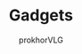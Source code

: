 ---
title: "Gadgets"
excerpt: "Gadgets (sometimes referred to as gizmos) are tools which fulfill some particular function. They can include anything from keys, glasses, and wallets to communicators and adapter cables."
author: "prokhorVLG"

raw: "gadgets"
permalink: /codex/technology/computer-science/gadgets/
layout: blank_page

page_highlight: "#a666e7"
image: "/assets/images/codex/technology/immortality-taboo.png"

page_features: [
                {
                  type: 'codexHead', init: {
                    id: 'codexHead',

                    toc: [ 
                      { title: '-', url: '-' },
                    ],
                    no_toc: true,

                    title: "Gadgets",
                    flavor: "",
                    flavor_url: '',

                    description: "<p class='text-left'>Gadgets (sometimes referred to as gizmos) are tools which fulfill some particular function. They can include anything from keys, glasses, and wallets to communicators and adapter cables.</p>

                    <p class='text-left'>Because the world of Morning Artifice never experienced energy or wireless revolutions, gadgets never quite consolidated into one powerful device. The functionality and convenience of smartphones and similar technology was never observed, as instead, a world of wall-plugged computers directly transitioned into a world of ubiquitous, wall-plugged Internet of Things devices.</p>

                    <p class='text-left'>Gadgets exhibit personalities of their own (sometimes literally), and tend to either not function or maintain a very low power mode until they are plugged in or used. Despite the dreadfully poor battery lives, tech-pumped gadgets can still turn any bummer into a 'James Bond cyberninja', as one guest described it.</p>",

                    image: "/assets/images/codex/technology/immortality-taboo.png",
                    imageBlurb: "Beep boop",
                    lower_clear: 'codexLowerClear', 
                  }
                },
                {
                  type: 'paddingBar', init: {
                    size: '60px',
                  }
                },
              ]
---
